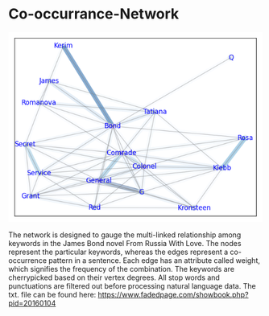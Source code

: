 # Co-occurrance-Network
![alt text](https://raw.githubusercontent.com/michaelGRU/Co-occurrance-Network/main/ini_output.png)

The network is designed to gauge the multi-linked relationship among keywords in the James Bond novel From Russia With Love. The nodes represent the particular keywords, whereas the edges represent a co-occurrence pattern in a sentence. Each edge has an attribute called weight, which signifies the frequency of the combination. The keywords are cherrypicked based on their vertex degrees. All stop words and punctuations are filtered out before processing natural language data.  The txt. file can be found here: https://www.fadedpage.com/showbook.php?pid=20160104
